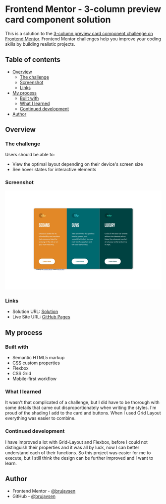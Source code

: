 # Frontend Mentor - 3-column preview card component solution

This is a solution to the [3-column preview card component challenge on Frontend Mentor](https://www.frontendmentor.io/challenges/3column-preview-card-component-pH92eAR2-). Frontend Mentor challenges help you improve your coding skills by building realistic projects. 

## Table of contents

- [Overview](#overview)
  - [The challenge](#the-challenge)
  - [Screenshot](#screenshot)
  - [Links](#links)
- [My process](#my-process)
  - [Built with](#built-with)
  - [What I learned](#what-i-learned)
  - [Continued development](#continued-development)
- [Author](#author)

## Overview

### The challenge

Users should be able to:

- View the optimal layout depending on their device's screen size
- See hover states for interactive elements

### Screenshot

![](screenshots/desktop-design-result.jpg)

### Links

- Solution URL: [Solution](https://github.com/brujavsen/3-column-preview-card-bruno)
- Live Site URL: [GitHub Pages](https://brujavsen.github.io/3-column-preview-card-bruno/)

## My process

### Built with

- Semantic HTML5 markup
- CSS custom properties
- Flexbox
- CSS Grid
- Mobile-first workflow

### What I learned

It wasn't that complicated of a challenge, but I did have to be thorough with some details that came out disproportionately when writing the styles. I'm proud of the shading I add to the card and buttons. When I used Grid Layout everything was easier to combine.

### Continued development

I have improved a lot with Grid-Layout and Flexbox, before I could not distinguish their properties and it was all by luck, now I can better understand each of their functions. So this project was easier for me to execute, but I still think the design can be further improved and I want to learn.

## Author

- Frontend Mentor - [@brujavsen](https://www.frontendmentor.io/profile/brujavsen)
- GitHub - [@brujavsen](https://github.com/brujavsen)